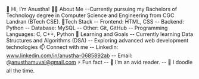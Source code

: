 👋 Hi, I’m Anustha! 
👩‍💻 About Me --Currently pursuing my Bachelors of Technology degree in Computer Science and Engineering from CGC Landran (BTech CSE). 💞️Tech Stack -- Frontend: HTML, CSS -- Backend: Python -- Database: MySQL -- Other: Git, GitHub -- Programming Languages: C, C++, Python 🌱 Learning and Goals -- Currently learning Data Structures and Algorithms (DSA) --  Exploring advanced web development technologies 📫 Connect with me -- LinkedIn: www.linkedin.com/in/anustha-0685892ab -- Email: @anusthamuval@gmail.com ⚡ Fun fact -- 📔 I’m an avid reader. -- 📍 I doodle all the time.

